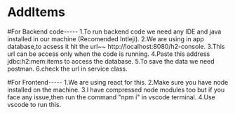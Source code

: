 # AddItems
#For Backend code-----
1.To run backend code we need any IDE and java installed in our machine (Recomended Intleji).
2.We are using in app database,to acsess it hit the url~~ http://localhost:8080/h2-console.
3.This url can be access only when the code is running.
4.Paste this address jdbc:h2:mem:items to access the database.
5.To save the data we need postman.
6.check the url in service class.


#For Frontend-----
1.We are using react for this.
2.Make sure you have node installed on the machine.
3.I have compressed node modules too but if you face any issue,then run the command "npm i" in vscode terminal.
4.Use vscode to run this.
